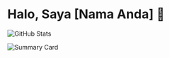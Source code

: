# Halo, Saya [Nama Anda] 👋

![GitHub Stats](https://github-readme-stats.vercel.app/api?username=defrijay&show_icons=true&count_private=true&theme=dracula)

![Summary Card](https://github-profile-summary-cards.vercel.app/api/cards/profile-details?username=defrijay&theme=vue)
